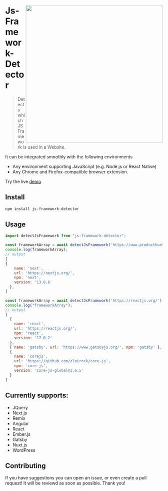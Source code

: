 # <img width="438" align="right" src="https://user-images.githubusercontent.com/118078892/220064576-09a86ea4-c830-456e-9a12-def69fbfe896.png"> Js-Framework-Detector

> Detects which JS Framework is used in a Website.


It can be integrated smoothly with the following environments 

- Any environment supporting JavaScript (e.g. Node.js or React Native)
- Any Chrome and Firefox-compatible browser extension.

Try the live [demo](https://ambujsahu81.github.io/js-framework-detector/)

## Install

```sh
npm install js-framework-detector
```

## Usage

```js
import detectJsFramework from "js-framework-detector";

const frameworkArray = await detectJsFramework('https://www.producthunt.com/');
console.log(frameworkArray); 
// output
[
{
    name: 'next',
    url: 'https://nextjs.org/',
    npm: 'next',
    version: '13.0.6'
  },
]

const frameworkArray = await detectJsFramework('https://reactjs.org/');
console.log("frameworkArray"); 
// output
[
  {
    name: 'react',
    url: 'https://reactjs.org/',
    npm: 'react',
    version: '17.0.2'
  },
  { name: 'gatsby', url: 'https://www.gatsbyjs.org/', npm: 'gatsby' },
  {
    name: 'corejs',
    url: 'https://github.com/zloirock/core-js',
    npm: 'core-js',
    version: 'core-js-global@3.6.5'
  }
]
```

##  Currently supports:

- JQuery
- Next.js
- Remix
- Angular
- React
- Ember.js
- Gatsby
- Nuxt.js
- WordPress

## Contributing

If you have suggestions you can open an issue, or even create a pull request! It will be reviewd as soon as possible. Thank you!

